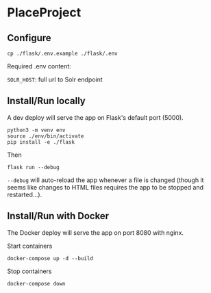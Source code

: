 # PlaceProject

## Configure

```
cp ./flask/.env.example ./flask/.env
```

Required .env content:

`SOLR_HOST`: full url to Solr endpoint

## Install/Run locally

A dev deploy will serve the app on Flask's default port (5000).

```
python3 -m venv env
source ./env/bin/activate
pip install -e ./flask
```

Then

```
flask run --debug
```

`--debug` will auto-reload the app whenever a file is changed (though it seems like changes to HTML files requires the app to be stopped and restarted...).

## Install/Run with Docker

The Docker deploy will serve the app on port 8080 with nginx.

Start containers

```
docker-compose up -d --build
```

Stop containers

```
docker-compose down
```

